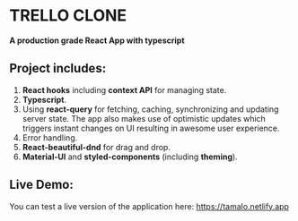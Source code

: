 # TRELLO CLONE

**A production grade React App with typescript**

## Project includes:

1. **React hooks** including **context API** for managing state.
2. **Typescript**.
3. Using **react-query** for fetching, caching, synchronizing and updating server state. The app also makes use of optimistic updates which triggers instant changes on UI resulting in awesome user experience.
4. Error handling.
5. **React-beautiful-dnd** for drag and drop.
6. **Material-UI** and **styled-components** (including **theming**).

## Live Demo:

You can test a live version of the application here: https://tamalo.netlify.app
